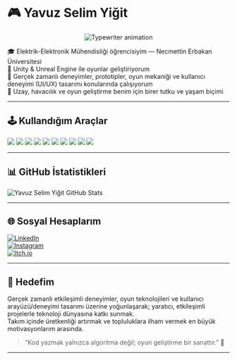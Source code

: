 # 🎮 Yavuz Selim Yiğit
<p align="center">
  <img src="https://readme-typing-svg.demolab.com?font=Fira+Code&size=24&pause=1000&color=58A6FF&center=true&vCenter=true&width=800&lines=Merhaba%2C+ben+Yavuz+Selim+Yiğit.;Game+Developer+%7C+Unity+%7C+Unreal+Engine.;Kod+yazmak+bir+sanattır!+%F0%9F%8E%A8;Ho%C5%9F+geldiniz+profilime+%F0%9F%91%8B" alt="Typewriter animation" />
</p>


🎓 Elektrik-Elektronik Mühendisliği öğrencisiyim — Necmettin Erbakan Üniversitesi  
🧠 Unity & Unreal Engine ile oyunlar geliştiriyorum  
👾 Gerçek zamanlı deneyimler, prototipler, oyun mekaniği ve kullanıcı deneyimi (UI/UX) tasarımı konularında çalışıyorum  
🚀 Uzay, havacılık ve oyun geliştirme benim için birer tutku ve yaşam biçimi

---

## 🕹️ Kullandığım Araçlar

<p align="left">
  <img src="https://img.shields.io/badge/C++-00599C?style=for-the-badge&logo=c%2B%2B&logoColor=white" />
  <img src="https://img.shields.io/badge/Python-3776AB?style=for-the-badge&logo=python&logoColor=white" />
  <img src="https://img.shields.io/badge/C%23-239120?style=for-the-badge&logo=c-sharp&logoColor=white" />
  <img src="https://img.shields.io/badge/Qt-41CD52?style=for-the-badge&logo=qt&logoColor=white" />
  <img src="https://img.shields.io/badge/Unity-000000?style=for-the-badge&logo=unity&logoColor=white" />
  <img src="https://img.shields.io/badge/Unreal%20Engine-313131?style=for-the-badge&logo=unrealengine&logoColor=white" />
  <img src="https://img.shields.io/badge/Blender-F5792A?style=for-the-badge&logo=blender&logoColor=white" />
  <img src="https://img.shields.io/badge/Figma-F24E1E?style=for-the-badge&logo=figma&logoColor=white" />
  <img src="https://img.shields.io/badge/XD-FF61F6?style=for-the-badge&logo=adobexd&logoColor=white" />
  <img src="https://img.shields.io/badge/Canva-00C4CC?style=for-the-badge&logo=canva&logoColor=white" />
</p>

---

## 📊 GitHub İstatistikleri

![Yavuz Selim Yiğit GitHub Stats](https://github-readme-stats.vercel.app/api?username=Yavuz-Selim-Yigit&show_icons=true&theme=github_dark&bg_color=000C1D&title_color=58A6FF&icon_color=58A6FF&text_color=ADBAC7)

---

## 🌐 Sosyal Hesaplarım

[![LinkedIn](https://img.shields.io/badge/LinkedIn-Yavuz%20Selim%20Yiğit-blue?style=for-the-badge&logo=linkedin)](https://www.linkedin.com/in/yavuz-selim-yigit/)  
[![Instagram](https://img.shields.io/badge/Instagram-yselimygt-E4405F?style=for-the-badge&logo=instagram&logoColor=white)](https://instagram.com/yselimygt)  
[![Itch.io](https://img.shields.io/badge/Itch.io-Gamedev-FA5C5C?style=for-the-badge&logo=itch.io&logoColor=white)](https://yavuz-selim-yigit.itch.io/)

---

## 🎯 Hedefim
Gerçek zamanlı etkileşimli deneyimler, oyun teknolojileri ve kullanıcı arayüzü/deneyimi tasarımı üzerine yoğunlaşarak; yaratıcı, etkileşimli projelerle teknoloji dünyasına katkı sunmak.  
Takım içinde üretkenliği artırmak ve topluluklara ilham vermek en büyük motivasyonlarım arasında.

> “Kod yazmak yalnızca algoritma değil; oyun geliştirme bir sanattır.” 🎨
****
